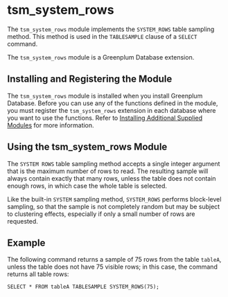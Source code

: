 # tsm_system_rows

The `tsm_system_rows` module implements the `SYSTEM_ROWS` table sampling method. This method is used in the `TABLESAMPLE` clause of a `SELECT` command.

The `tsm_system_rows` module is a Greenplum Database extension.

## <a id="topic_reg"></a>Installing and Registering the Module 

The `tsm_system_rows` module is installed when you install Greenplum Database. Before you can use any of the functions defined in the module, you must register the `tsm_system_rows` extension in each database where you want to use the functions. Refer to [Installing Additional Supplied Modules](../../install_guide/install_modules.html) for more information.

## <a id="topic_doc"></a>Using the tsm_system_rows Module 

The `SYSTEM ROWS` table sampling method accepts a single integer argument that is the maximum number of rows to read. The resulting sample will always contain exactly that many rows, unless the table does not contain enough rows, in which case the whole table is selected.

Like the built-in `SYSTEM` sampling method, `SYSTEM_ROWS` performs block-level sampling, so that the sample is not completely random but may be subject to clustering effects, especially if only a small number of rows are requested.

## <a id="topic_examples"></a>Example 

The following command returns a sample of 75 rows from the table `tableA`, unless the table does not have 75 visible rows; in this case, the command returns all table rows:

```
SELECT * FROM tableA TABLESAMPLE SYSTEM_ROWS(75);
```



